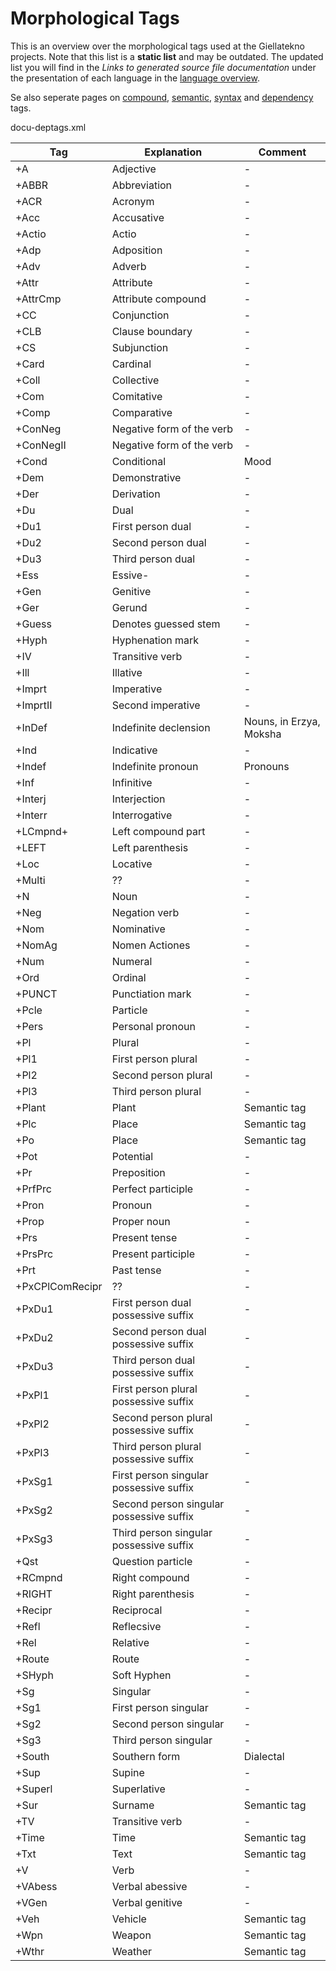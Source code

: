 Morphological Tags
=======

This is an overview over the morphological tags used at the Giellatekno projects. Note that this list is a **static list** and may be outdated. The updated list you will find in the *Links to generated source file documentation* under the presentation of each language in the [language overview](/lang//lang.eng.html).


Se also seperate pages on [compound](CompoundTags.html), [semantic](SemanticTags.html), [syntax](docu-sme-syntaxtags.html) and [dependency](docu-deptags.html) tags.




docu-deptags.xml


|   Tag | Explanation | Comment
| --- | --- | --- 
|  +A			  | Adjective |  -
|  +ABBR			  | Abbreviation | -
|  +ACR			  | Acronym |  -
|  +Acc			  | Accusative | -
|  +Actio		  | Actio |  -
|  +Adp			  | Adposition | -
|  +Adv			  | Adverb | -
|  +Attr			  | Attribute | -
|  +AttrCmp		  | Attribute compound | -
|  +CC			  | Conjunction | -
|  +CLB			  | Clause boundary | -
|  +CS			  | Subjunction | -
|  +Card			  | Cardinal | -
|  +Coll			  | Collective | -
|  +Com			  | Comitative | -
|  +Comp			  | Comparative | -
|  +ConNeg		  | Negative form of the verb | -
|  +ConNegII		  | Negative form of the verb | -
|  +Cond			  | Conditional | Mood
|  +Dem			  | Demonstrative | -
|  +Der			  | Derivation | -
|  +Du			  | Dual | -
|  +Du1			  | First person dual | -
|  +Du2			  | Second person dual | -
|  +Du3			  | Third person dual | -
|  +Ess			  | Essive- | -
|  +Gen			  | Genitive | -
|  +Ger			  | Gerund | -
|  +Guess		  | Denotes guessed stem | -
|  +Hyph			  | Hyphenation mark | -
|  +IV			  | Transitive verb | -
|  +Ill			  | Illative | -
|  +Imprt		  | Imperative | -
|  +ImprtII		  | Second imperative | -
|  +InDef		  | Indefinite declension | Nouns, in Erzya, Moksha
|  +Ind			  | Indicative | -
|  +Indef		  | Indefinite pronoun | Pronouns
|  +Inf			  | Infinitive | -
|  +Interj		  | Interjection | -
|  +Interr		  | Interrogative | -
|  +LCmpnd+		  | Left compound part | -
|  +LEFT			  | Left parenthesis | -
|  +Loc			  | Locative | -
|  +Multi		  | ?? | -
|  +N			  | Noun | -
|  +Neg			  | Negation verb | -
|  +Nom			  | Nominative | -
|  +NomAg		  | Nomen Actiones | -
|  +Num			  | Numeral | -
|  +Ord			  | Ordinal | -
|  +PUNCT		  | Punctiation mark | -
|  +Pcle			  | Particle | -
|  +Pers			  | Personal pronoun | -
|  +Pl			  | Plural | -
|  +Pl1			  | First person plural | -
|  +Pl2			  | Second person plural | -
|  +Pl3			  | Third person plural | -
|  +Plant		  | Plant | Semantic tag
|  +Plc			  | Place | Semantic tag
|  +Po			  | Place | Semantic tag
|  +Pot			  | Potential | -
|  +Pr			  | Preposition | -
|  +PrfPrc		  | Perfect participle | -
|  +Pron			  | Pronoun | -
|  +Prop			  | Proper noun | -
|  +Prs			  | Present tense | -
|  +PrsPrc		  | Present participle | -
|  +Prt			  | Past tense | -
|  +PxCPlComRecipr | ?? | -
|  +PxDu1		  | First person dual possessive suffix | -
|  +PxDu2		  | Second person dual possessive suffix | -
|  +PxDu3		  | Third person dual possessive suffix | -
|  +PxPl1		  | First person plural possessive suffix | -
|  +PxPl2		  | Second person plural possessive suffix | -
|  +PxPl3		  | Third person plural possessive suffix | -
|  +PxSg1		  | First person singular possessive suffix | -
|  +PxSg2		  | Second person singular possessive suffix | -
|  +PxSg3		  | Third person singular possessive suffix | -
|  +Qst			  | Question particle | -
|  +RCmpnd		  | Right compound | -
|  +RIGHT		  | Right parenthesis | -
|  +Recipr		  | Reciprocal | -
|  +Refl			  | Reflecsive | -
|  +Rel			  | Relative | -
|  +Route		  | Route | -
|  +SHyph		  | Soft Hyphen | -
|  +Sg			  | Singular | -
|  +Sg1			  | First person singular | -
|  +Sg2			  | Second person singular | -
|  +Sg3			  | Third person singular | -
|  +South		  | Southern form | Dialectal
|  +Sup			  | Supine | -
|  +Superl		  | Superlative | -
|  +Sur			  | Surname | Semantic tag
|  +TV			  | Transitive verb | -
|  +Time			  | Time | Semantic tag
|  +Txt			  | Text | Semantic tag
|  +V			  | Verb | -
|  +VAbess		  | Verbal abessive | -
|  +VGen			  | Verbal genitive | -
|  +Veh			  | Vehicle | Semantic tag
|  +Wpn			  | Weapon | Semantic tag
|  +Wthr			  | Weather | Semantic tag









